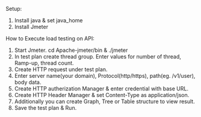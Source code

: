 Setup:
1. Install java & set java_home
2. Install Jmeter

How to Execute load testing on API:
1. Start Jmeter. cd Apache-jmeter/bin & ./jmeter
2. In test plan create thread group. Enter values for number of thread, Ramp-up, thread count.
3. Create HTTP request under test plan.
4. Enter server name(your domain), Protocol(http/https), path(eg. /v1/user), body data.
5. Create HTTP autherization Manager & enter credential with base URL.
6. Create HTTP Header Manager & set Content-Type as application/json.
7. Additionally you can create Graph, Tree or Table structure to view result.
8. Save the test plan & Run. 